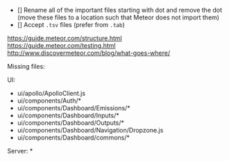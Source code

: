 - [] Rename all of the important files starting with dot and remove the dot (move these files to a location such that Meteor does not import them)
- [] Accept `.tsv` files (prefer from `.tab`)

https://guide.meteor.com/structure.html
https://guide.meteor.com/testing.html
http://www.discovermeteor.com/blog/what-goes-where/


Missing files:

UI: 
- ui/apollo/ApolloClient.js
- ui/components/Auth/*
- ui/components/Dashboard/Emissions/*
- ui/components/Dashboard/Inputs/*
- ui/components/Dashboard/Outputs/*
- ui/components/Dashboard/Navigation/Dropzone.js
- ui/components/Dashboard/commons/*

Server: *

